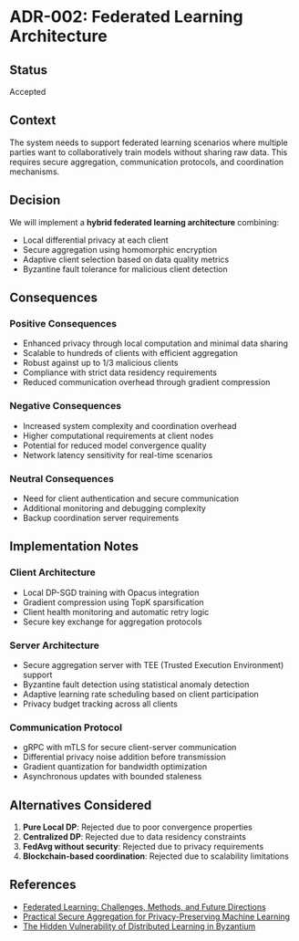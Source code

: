 # ADR-002: Federated Learning Architecture

## Status

Accepted

## Context

The system needs to support federated learning scenarios where multiple parties want to collaboratively train models without sharing raw data. This requires secure aggregation, communication protocols, and coordination mechanisms.

## Decision

We will implement a **hybrid federated learning architecture** combining:
- Local differential privacy at each client
- Secure aggregation using homomorphic encryption
- Adaptive client selection based on data quality metrics
- Byzantine fault tolerance for malicious client detection

## Consequences

### Positive Consequences

- Enhanced privacy through local computation and minimal data sharing
- Scalable to hundreds of clients with efficient aggregation
- Robust against up to 1/3 malicious clients
- Compliance with strict data residency requirements
- Reduced communication overhead through gradient compression

### Negative Consequences

- Increased system complexity and coordination overhead
- Higher computational requirements at client nodes
- Potential for reduced model convergence quality
- Network latency sensitivity for real-time scenarios

### Neutral Consequences

- Need for client authentication and secure communication
- Additional monitoring and debugging complexity
- Backup coordination server requirements

## Implementation Notes

### Client Architecture
- Local DP-SGD training with Opacus integration
- Gradient compression using TopK sparsification
- Client health monitoring and automatic retry logic
- Secure key exchange for aggregation protocols

### Server Architecture
- Secure aggregation server with TEE (Trusted Execution Environment) support
- Byzantine fault detection using statistical anomaly detection
- Adaptive learning rate scheduling based on client participation
- Privacy budget tracking across all clients

### Communication Protocol
- gRPC with mTLS for secure client-server communication
- Differential privacy noise addition before transmission
- Gradient quantization for bandwidth optimization
- Asynchronous updates with bounded staleness

## Alternatives Considered

1. **Pure Local DP**: Rejected due to poor convergence properties
2. **Centralized DP**: Rejected due to data residency constraints
3. **FedAvg without security**: Rejected due to privacy requirements
4. **Blockchain-based coordination**: Rejected due to scalability limitations

## References

- [Federated Learning: Challenges, Methods, and Future Directions](https://arxiv.org/abs/1908.07873)
- [Practical Secure Aggregation for Privacy-Preserving Machine Learning](https://eprint.iacr.org/2017/281.pdf)
- [The Hidden Vulnerability of Distributed Learning in Byzantium](https://arxiv.org/abs/1802.07927)